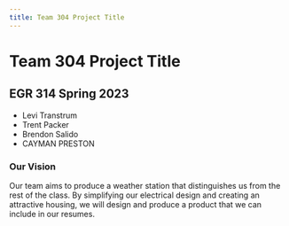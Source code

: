 ```yaml
---
title: Team 304 Project Title
---
```


# Team 304 Project Title

## EGR 314  Spring 2023

* Levi Transtrum
* Trent Packer
* Brendon Salido
* CAYMAN PRESTON

### **Our Vision**
Our team aims to produce a weather station that distinguishes us from the rest of the class. By simplifying our electrical design and creating an attractive housing, we will design and produce a product that we can include in our resumes.
